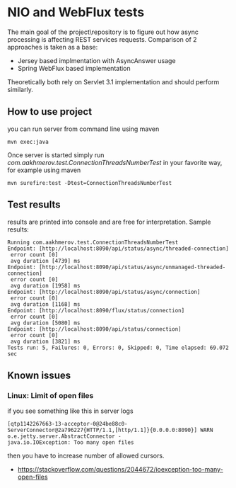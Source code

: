 # NIO and WebFlux tests

The main goal of the project\repository is to figure out how async processing
is affecting REST services requests. Comparison of 2 approaches is taken as a
base:
  * Jersey based implmentation with AsyncAnswer usage
  * Spring WebFlux based implementation

Theoretically both rely on Servlet 3.1 implementation and should perform similarly.


## How to use project 

you can run server from command line using maven

```
mvn exec:java
```

Once server is started simply run _com.aakhmerov.test.ConnectionThreadsNumberTest_ 
in your favorite way, for example using maven 

```
mvn surefire:test -Dtest=ConnectionThreadsNumberTest
```

## Test results

results are printed into console and are free for interpretation. Sample results:

```
Running com.aakhmerov.test.ConnectionThreadsNumberTest
Endpoint: [http://localhost:8090/api/status/async/threaded-connection] 
 error count [0] 
 avg duration [4739] ms
Endpoint: [http://localhost:8090/api/status/async/unmanaged-threaded-connection] 
 error count [0] 
 avg duration [1958] ms
Endpoint: [http://localhost:8090/api/status/async/connection] 
 error count [0] 
 avg duration [1168] ms
Endpoint: [http://localhost:8090/flux/status/connection] 
 error count [0] 
 avg duration [5080] ms
Endpoint: [http://localhost:8090/api/status/connection] 
 error count [0] 
 avg duration [3821] ms
Tests run: 5, Failures: 0, Errors: 0, Skipped: 0, Time elapsed: 69.072 sec
```


## Known issues

### Linux: Limit of open files

if you see something like this in server logs

```
[qtp1142267663-13-acceptor-0@24be88c0-ServerConnector@2a796227{HTTP/1.1,[http/1.1]}{0.0.0.0:8090}] WARN  o.e.jetty.server.AbstractConnector - 
java.io.IOException: Too many open files
```

then you have to increase number of allowed cursors.

* https://stackoverflow.com/questions/2044672/ioexception-too-many-open-files 
